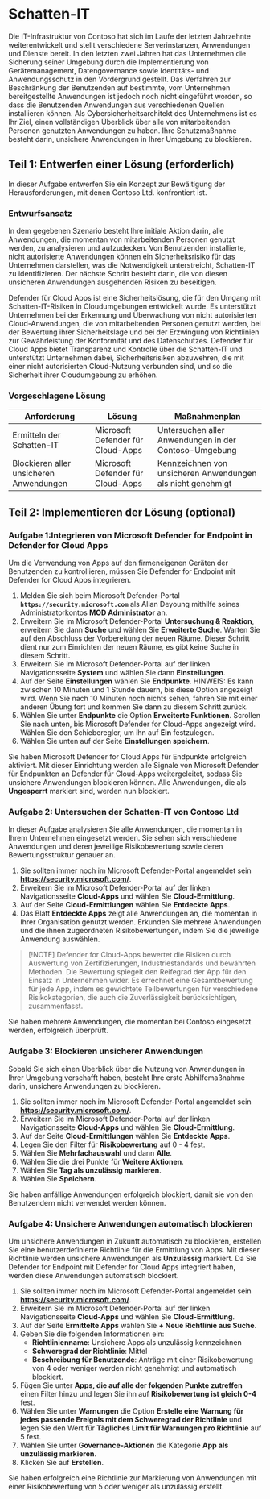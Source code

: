 # Schatten-IT

Die IT-Infrastruktur von Contoso hat sich im Laufe der letzten Jahrzehnte weiterentwickelt und stellt verschiedene Serverinstanzen, Anwendungen und Dienste bereit. In den letzten zwei Jahren hat das Unternehmen die Sicherung seiner Umgebung durch die Implementierung von Gerätemanagement, Datengovernance sowie Identitäts- und Anwendungsschutz in den Vordergrund gestellt. Das Verfahren zur Beschränkung der Benutzenden auf bestimmte, vom Unternehmen bereitgestellte Anwendungen ist jedoch noch nicht eingeführt worden, so dass die Benutzenden Anwendungen aus verschiedenen Quellen installieren können. Als Cybersicherheitsarchitekt des Unternehmens ist es Ihr Ziel, einen vollständigen Überblick über alle von mitarbeitenden Personen genutzten Anwendungen zu haben. Ihre Schutzmaßnahme besteht darin, unsichere Anwendungen in Ihrer Umgebung zu blockieren. 

## Teil 1: Entwerfen einer Lösung (erforderlich)

In dieser Aufgabe entwerfen Sie ein Konzept zur Bewältigung der Herausforderungen, mit denen Contoso Ltd. konfrontiert ist.

### Entwurfsansatz

In dem gegebenen Szenario besteht Ihre initiale Aktion darin, alle Anwendungen, die momentan von mitarbeitenden Personen genutzt werden, zu analysieren und aufzudecken. Von Benutzenden installierte, nicht autorisierte Anwendungen können ein Sicherheitsrisiko für das Unternehmen darstellen, was die Notwendigkeit unterstreicht, Schatten-IT zu identifizieren. Der nächste Schritt besteht darin, die von diesen unsicheren Anwendungen ausgehenden Risiken zu beseitigen.

Defender für Cloud Apps ist eine Sicherheitslösung, die für den Umgang mit Schatten-IT-Risiken in Cloudumgebungen entwickelt wurde. Es unterstützt Unternehmen bei der Erkennung und Überwachung von nicht autorisierten Cloud-Anwendungen, die von mitarbeitenden Personen genutzt werden, bei der Bewertung ihrer Sicherheitslage und bei der Erzwingung von Richtlinien zur Gewährleistung der Konformität und des Datenschutzes. Defender für Cloud Apps bietet Transparenz und Kontrolle über die Schatten-IT und unterstützt Unternehmen dabei, Sicherheitsrisiken abzuwehren, die mit einer nicht autorisierten Cloud-Nutzung verbunden sind, und so die Sicherheit ihrer Cloudumgebung zu erhöhen.

### Vorgeschlagene Lösung

|Anforderung|Lösung|Maßnahmenplan|
|----|----|----|
|Ermitteln der Schatten-IT|Microsoft Defender für Cloud-Apps|Untersuchen aller Anwendungen in der Contoso-Umgebung|
|Blockieren aller unsicheren Anwendungen|Microsoft Defender für Cloud-Apps|Kennzeichnen von unsicheren Anwendungen als nicht genehmigt|

## Teil 2: Implementieren der Lösung (optional)

### Aufgabe 1:Integrieren von Microsoft Defender for Endpoint in Defender for Cloud Apps 

Um die Verwendung von Apps auf den firmeneigenen Geräten der Benutzenden zu kontrollieren, müssen Sie Defender for Endpoint mit Defender for Cloud Apps integrieren.

1. Melden Sie sich beim Microsoft Defender-Portal **`https://security.microsoft.com`** als Allan Deyoung mithilfe seines Administratorkontos **MOD Administrator** an.
1. Erweitern Sie im Microsoft Defender-Portal **Untersuchung & Reaktion**, erweitern Sie dann **Suche** und wählen Sie **Erweiterte Suche**. Warten Sie auf den Abschluss der Vorbereitung der neuen Räume.  Dieser Schritt dient nur zum Einrichten der neuen Räume, es gibt keine Suche in diesem Schritt.
1. Erweitern Sie im Microsoft Defender-Portal auf der linken Navigationsseite **System** und wählen Sie dann **Einstellungen**.
1. Auf der Seite **Einstellungen** wählen Sie **Endpunkte**. HINWEIS: Es kann zwischen 10 Minuten und 1 Stunde dauern, bis diese Option angezeigt wird. Wenn Sie nach 10 Minuten noch nichts sehen, fahren Sie mit einer anderen Übung fort und kommen Sie dann zu diesem Schritt zurück.
1. Wählen Sie unter **Endpunkte** die Option **Erweiterte Funktionen**. Scrollen Sie nach unten, bis Microsoft Defender for Cloud-Apps angezeigt wird.  Wählen Sie den Schieberegler, um ihn auf **Ein** festzulegen.
1. Wählen Sie unten auf der Seite **Einstellungen speichern**.

Sie haben Microsoft Defender for Cloud Apps für Endpunkte erfolgreich aktiviert. Mit dieser Einrichtung werden alle Signale von Microsoft Defender für Endpunkten an Defender für Cloud-Apps weitergeleitet, sodass Sie unsichere Anwendungen blockieren können. Alle Anwendungen, die als **Ungesperrt** markiert sind, werden nun blockiert.

### Aufgabe 2: Untersuchen der Schatten-IT von Contoso Ltd

In dieser Aufgabe analysieren Sie alle Anwendungen, die momentan in Ihrem Unternehmen eingesetzt werden. Sie sehen sich verschiedene Anwendungen und deren jeweilige Risikobewertung sowie deren Bewertungsstruktur genauer an.

1. Sie sollten immer noch im Microsoft Defender-Portal angemeldet sein **https://security.microsoft.com/**.
1. Erweitern Sie im Microsoft Defender-Portal auf der linken Navigationsseite **Cloud-Apps** und wählen Sie **Cloud-Ermittlung**.
1. Auf der Seite **Cloud-Ermittlungen** wählen Sie **Entdeckte Apps**.
1. Das Blatt **Entdeckte Apps** zeigt alle Anwendungen an, die momentan in Ihrer Organisation genutzt werden. Erkunden Sie mehrere Anwendungen und die ihnen zugeordneten Risikobewertungen, indem Sie die jeweilige Anwendung auswählen.

> [!NOTE] Defender for Cloud-Apps bewertet die Risiken durch Auswertung von Zertifizierungen, Industriestandards und bewährten Methoden. Die Bewertung spiegelt den Reifegrad der App für den Einsatz in Unternehmen wider. Es errechnet eine Gesamtbewertung für jede App, indem es gewichtete Teilbewertungen für verschiedene Risikokategorien, die auch die Zuverlässigkeit berücksichtigen, zusammenfasst.

Sie haben mehrere Anwendungen, die momentan bei Contoso eingesetzt werden, erfolgreich überprüft.

### Aufgabe 3: Blockieren unsicherer Anwendungen

Sobald Sie sich einen Überblick über die Nutzung von Anwendungen in Ihrer Umgebung verschafft haben, besteht Ihre erste Abhilfemaßnahme darin, unsichere Anwendungen zu blockieren.

1. Sie sollten immer noch im Microsoft Defender-Portal angemeldet sein **https://security.microsoft.com/**.
1. Erweitern Sie im Microsoft Defender-Portal auf der linken Navigationsseite **Cloud-Apps** und wählen Sie **Cloud-Ermittlung**.
1. Auf der Seite **Cloud-Ermittlungen** wählen Sie **Entdeckte Apps**.
1. Legen Sie den Filter für **Risikobewertung** auf 0 - 4 fest.
1. Wählen Sie **Mehrfachauswahl** und dann **Alle**.
1. Wählen Sie die drei Punkte für **Weitere Aktionen**.
1. Wählen Sie **Tag als unzulässig markieren**.
1. Wählen Sie **Speichern**.

Sie haben anfällige Anwendungen erfolgreich blockiert, damit sie von den Benutzendern nicht verwendet werden können.

### Aufgabe 4: Unsichere Anwendungen automatisch blockieren

Um unsichere Anwendungen in Zukunft automatisch zu blockieren, erstellen Sie eine benutzerdefinierte Richtlinie für die Ermittlung von Apps. Mit dieser Richtlinie werden unsichere Anwendungen als **Unzulässig** markiert. Da Sie Defender for Endpoint mit Defender for Cloud Apps integriert haben, werden diese Anwendungen automatisch blockiert.

1. Sie sollten immer noch im Microsoft Defender-Portal angemeldet sein **https://security.microsoft.com/**.
1. Erweitern Sie im Microsoft Defender-Portal auf der linken Navigationsseite **Cloud-Apps** und wählen Sie **Cloud-Ermittlung**.
1. Auf der Seite **Ermittelte Apps** wählen Sie **+ Neue Richtlinie aus Suche**.
1. Geben Sie die folgenden Informationen ein:
    - **Richtlinienname**: Unsichere Apps als unzulässig kennzeichnen
    - **Schweregrad der Richtlinie**: Mittel
    - **Beschreibung für Benutzende**: Anträge mit einer Risikobewertung von 4 oder weniger werden nicht genehmigt und automatisch blockiert.
1. Fügen Sie unter **Apps, die auf alle der folgenden Punkte zutreffen** einen Filter hinzu und legen Sie ihn auf **Risikobewertung ist gleich 0-4** fest.
1. Wählen Sie unter **Warnungen** die Option **Erstelle eine Warnung für jedes passende Ereignis mit dem Schweregrad der Richtlinie** und legen Sie den Wert für **Tägliches Limit für Warnungen pro Richtlinie** auf 5 fest.
1. Wählen Sie unter **Governance-Aktionen** die Kategorie **App als unzulässig markieren**.
1. Klicken Sie auf **Erstellen**.

Sie haben erfolgreich eine Richtlinie zur Markierung von Anwendungen mit einer Risikobewertung von 5 oder weniger als unzulässig erstellt.